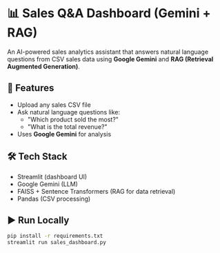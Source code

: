 # 📊 Sales Q&A Dashboard (Gemini + RAG)

An AI-powered sales analytics assistant that answers natural language questions from CSV sales data using **Google Gemini** and **RAG (Retrieval Augmented Generation)**.

## 🚀 Features
- Upload any sales CSV file
- Ask natural language questions like:
  - "Which product sold the most?"
  - "What is the total revenue?"
- Uses **Google Gemini** for analysis

## 🛠️ Tech Stack
- Streamlit (dashboard UI)
- Google Gemini (LLM)
- FAISS + Sentence Transformers (RAG for data retrieval)
- Pandas (CSV processing)

## ▶️ Run Locally
```bash
pip install -r requirements.txt
streamlit run sales_dashboard.py
